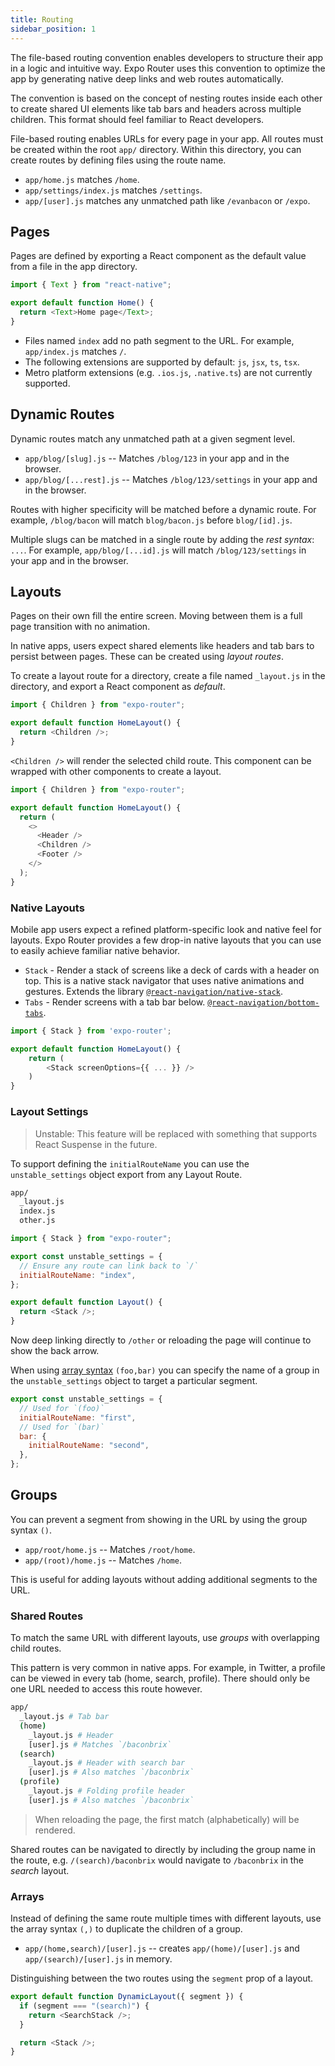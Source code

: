 ```yaml
---
title: Routing
sidebar_position: 1
---
```


The file-based routing convention enables developers to structure their app in a logic and intuitive way. Expo Router uses this convention to optimize the app by generating native deep links and web routes automatically.

The convention is based on the concept of nesting routes inside each other to create shared UI elements like tab bars and headers across multiple children. This format should feel familiar to React developers.

File-based routing enables URLs for every page in your app. All routes must be created within the root `app/` directory. Within this directory, you can create routes by defining files using the route name.

- `app/home.js` matches `/home`.
- `app/settings/index.js` matches `/settings`.
- `app/[user].js` matches any unmatched path like `/evanbacon` or `/expo`.

## Pages

Pages are defined by exporting a React component as the default value from a file in the app directory.

```js title="app/home.js"
import { Text } from "react-native";

export default function Home() {
  return <Text>Home page</Text>;
}
```

- Files named `index` add no path segment to the URL. For example, `app/index.js` matches `/`.
- The following extensions are supported by default: `js`, `jsx`, `ts`, `tsx`.
- Metro platform extensions (e.g. `.ios.js`, `.native.ts`) are not currently supported.

## Dynamic Routes

Dynamic routes match any unmatched path at a given segment level.

- `app/blog/[slug].js` -- Matches `/blog/123` in your app and in the browser.
- `app/blog/[...rest].js` -- Matches `/blog/123/settings` in your app and in the browser.

Routes with higher specificity will be matched before a dynamic route. For example, `/blog/bacon` will match `blog/bacon.js` before `blog/[id].js`.

Multiple slugs can be matched in a single route by adding the _rest syntax_: `...`. For example, `app/blog/[...id].js` will match `/blog/123/settings` in your app and in the browser.

<!-- > The _optional syntax_ `[[]]` is not currently supported. -->

## Layouts

Pages on their own fill the entire screen. Moving between them is a full page transition with no animation.

In native apps, users expect shared elements like headers and tab bars to persist between pages. These can be created using _layout routes_.

To create a layout route for a directory, create a file named `_layout.js` in the directory, and export a React component as _default_.

```js title="app/home/_layout.js"
import { Children } from "expo-router";

export default function HomeLayout() {
  return <Children />;
}
```

`<Children />` will render the selected child route. This component can be wrapped with other components to create a layout.

```js title="app/home/_layout.js"
import { Children } from "expo-router";

export default function HomeLayout() {
  return (
    <>
      <Header />
      <Children />
      <Footer />
    </>
  );
}
```

### Native Layouts

Mobile app users expect a refined platform-specific look and native feel for layouts. Expo Router provides a few drop-in native layouts that you can use to easily achieve familiar native behavior.

- `Stack` - Render a stack of screens like a deck of cards with a header on top. This is a native stack navigator that uses native animations and gestures. Extends the library [`@react-navigation/native-stack`](https://reactnavigation.org/docs/native-stack-navigator).
- `Tabs` - Render screens with a tab bar below. [`@react-navigation/bottom-tabs`](https://reactnavigation.org/docs/bottom-tab-navigator/).

```js title="app/home/_layout.js"
import { Stack } from 'expo-router';

export default function HomeLayout() {
    return (
        <Stack screenOptions={{ ... }} />
    )
}
```

### Layout Settings

> Unstable: This feature will be replaced with something that supports React Suspense in the future.

To support defining the `initialRouteName` you can use the `unstable_settings` object export from any Layout Route.

```bash title="File System"
app/
  _layout.js
  index.js
  other.js
```

```js title=app/_layout.tsx
import { Stack } from "expo-router";

export const unstable_settings = {
  // Ensure any route can link back to `/`
  initialRouteName: "index",
};

export default function Layout() {
  return <Stack />;
}
```

Now deep linking directly to `/other` or reloading the page will continue to show the back arrow.

When using [array syntax](#arrays) `(foo,bar)` you can specify the name of a group in the `unstable_settings` object to target a particular segment.

```js
export const unstable_settings = {
  // Used for `(foo)`
  initialRouteName: "first",
  // Used for `(bar)`
  bar: {
    initialRouteName: "second",
  },
};
```

## Groups

<!-- > Also known as _optional routes_. -->

You can prevent a segment from showing in the URL by using the group syntax `()`.

- `app/root/home.js` -- Matches `/root/home`.
- `app/(root)/home.js` -- Matches `/home`.

This is useful for adding layouts without adding additional segments to the URL.

### Shared Routes

To match the same URL with different layouts, use _groups_ with overlapping child routes.

This pattern is very common in native apps. For example, in Twitter, a profile can be viewed in every tab (home, search, profile). There should only be one URL needed to access this route however.

```bash title="File System"
app/
  _layout.js # Tab bar
  (home)
    _layout.js # Header
    [user].js # Matches `/baconbrix`
  (search)
    _layout.js # Header with search bar
    [user].js # Also matches `/baconbrix`
  (profile)
    _layout.js # Folding profile header
    [user].js # Also matches `/baconbrix`
```

> When reloading the page, the first match (alphabetically) will be rendered.

Shared routes can be navigated to directly by including the group name in the route, e.g. `/(search)/baconbrix` would navigate to `/baconbrix` in the _search_ layout.

<!-- TODO: optional group syntax `(())` -->

### Arrays

Instead of defining the same route multiple times with different layouts, use the array syntax `(,)` to duplicate the children of a group.

- `app/(home,search)/[user].js` -- creates `app/(home)/[user].js` and `app/(search)/[user].js` in memory.

Distinguishing between the two routes using the `segment` prop of a layout.

```js title="app/(home,search)/_layout.js"
export default function DynamicLayout({ segment }) {
  if (segment === "(search)") {
    return <SearchStack />;
  }

  return <Stack />;
}
```
